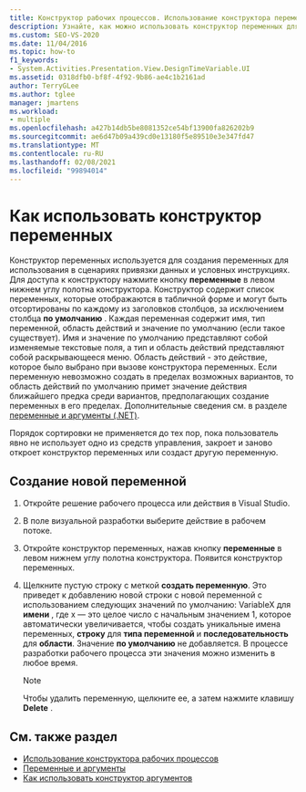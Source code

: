 ```yaml
---
title: Конструктор рабочих процессов. Использование конструктора переменных
description: Узнайте, как можно использовать конструктор переменных для создания переменных, используемых в сценариях привязки данных и условных инструкциях.
ms.custom: SEO-VS-2020
ms.date: 11/04/2016
ms.topic: how-to
f1_keywords:
- System.Activities.Presentation.View.DesignTimeVariable.UI
ms.assetid: 0318dfb0-bf8f-4f92-9b86-ae4c1b2161ad
author: TerryGLee
ms.author: tglee
manager: jmartens
ms.workload:
- multiple
ms.openlocfilehash: a427b14db5be8081352ce54bf13900fa826202b9
ms.sourcegitcommit: ae6d47b09a439cd0e13180f5e89510e3e347fd47
ms.translationtype: MT
ms.contentlocale: ru-RU
ms.lasthandoff: 02/08/2021
ms.locfileid: "99894014"
---
```

# <a name="how-to-use-the-variable-designer"></a>Как использовать конструктор переменных

Конструктор переменных используется для создания переменных для использования в сценариях привязки данных и условных инструкциях. Для доступа к конструктору нажмите кнопку **переменные** в левом нижнем углу полотна конструктора. Конструктор содержит список переменных, которые отображаются в табличной форме и могут быть отсортированы по каждому из заголовков столбцов, за исключением столбца **по умолчанию** . Каждая переменная содержит имя, тип переменной, область действий и значение по умолчанию (если такое существует). Имя и значение по умолчанию представляют собой изменяемые текстовые поля, а тип и область действий представляют собой раскрывающееся меню. Область действий - это действие, которое было выбрано при вызове конструктора переменных. Если переменную невозможно создать в пределах возможных вариантов, то область действий по умолчанию примет значение действия ближайшего предка среди вариантов, предполагающих создание переменных в его пределах. Дополнительные сведения см. в разделе [переменные и аргументы (.NET)](/dotnet/framework/windows-workflow-foundation/variables-and-arguments).

 Порядок сортировки не применяется до тех пор, пока пользователь явно не использует одно из средств управления, закроет и заново откроет конструктор переменных или создаст другую переменную.

## <a name="to-create-a-new-variable"></a>Создание новой переменной

1. Откройте решение рабочего процесса или действия в Visual Studio.

2. В поле визуальной разработки выберите действие в рабочем потоке.

3. Откройте конструктор переменных, нажав кнопку **переменные** в левом нижнем углу полотна конструктора. Появится конструктор переменных.

4. Щелкните пустую строку с меткой **создать переменную**. Это приведет к добавлению новой строки с новой переменной с использованием следующих значений по умолчанию: VariableX для **имени** , где x — это целое число с начальным значением 1, которое автоматически увеличивается, чтобы создать уникальные имена переменных, **строку** для **типа переменной** и **последовательность** для **области**. Значение **по умолчанию** не добавляется. В процессе разработки рабочего процесса эти значения можно изменить в любое время.

    > [!NOTE]
    > Чтобы удалить переменную, щелкните ее, а затем нажмите клавишу **Delete** .

## <a name="see-also"></a>См. также раздел

- [Использование конструктора рабочих процессов](developing-applications-with-the-workflow-designer.md)
- [Переменные и аргументы](/dotnet/framework/windows-workflow-foundation/variables-and-arguments)
- [Как использовать конструктор аргументов](../workflow-designer/how-to-use-the-argument-designer.md)
